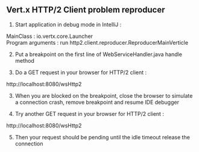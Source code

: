 ## Vert.x HTTP/2 Client problem reproducer

1. Start application in debug mode in IntelliJ :

MainClass : io.vertx.core.Launcher  
Program arguments : run http2.client.reproducer.ReproducerMainVerticle

2. Put a breakpoint on the first line of WebServiceHandler.java handle method

2. Do a GET request in your browser for HTTP/2 client :

http://localhost:8080/wsHttp2

3. When you are blocked on the breakpoint, close the browser to simulate a connection crash, remove breakpoint and resume IDE debugger

4. Try another GET request in your browser for HTTP/2 client :

http://localhost:8080/wsHttp2

5. Then your request should be pending until the idle timeout release the connection

